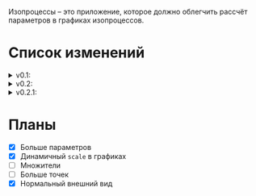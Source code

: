 Изопроцессы – это приложение, которое должно облегчить рассчёт параметров в графиках изопроцессов.

# Список изменений
<details>
  <summary>v0.1:</summary>
  <ul>
    <li>Первая версия</li>
  </ul>
</details>
<details>
  <summary>v0.2:</summary>
  <ul>
    <li>Автоматическое масштабирование графиков</li>
    <li>Q, A, T и КПД</li>
  </ul>
</details>
<details>
  <summary>v0.2.1:</summary>
  <ul>
    <li>Улучшен внешний вид</li>
  </ul>
</details>

# Планы
- [x] Больше параметров
- [x] Динамичный `scale` в графиках
- [ ] Множители
- [ ] Больше точек
- [x] Нормальный внешний вид
